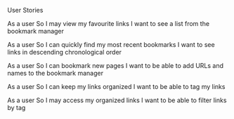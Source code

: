 User Stories

As a user
So I may view my favourite links
I want to see a list from the bookmark manager

As a user
So I can quickly find my most recent bookmarks
I want to see links in descending chronological order

As a user
So I can bookmark new pages
I want to be able to add URLs and names to the bookmark manager

As a user
So I can keep my links organized
I want to be able to tag my links

As a user
So I may access my organized links
I want to be able to filter links by tag
